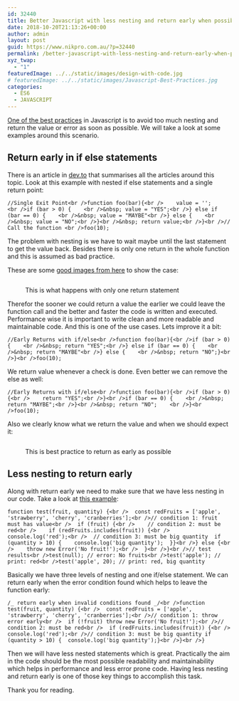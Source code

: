 ```yaml
---
id: 32440
title: Better Javascript with less nesting and return early when possible
date: 2018-10-20T21:13:26+00:00
author: admin
layout: post
guid: https://www.nikpro.com.au/?p=32440
permalink: /better-javascript-with-less-nesting-and-return-early-when-possible/
xyz_twap:
  - "1"
featuredImage: ../../static/images/design-with-code.jpg
# featuredImage: ../../static/images/Javascript-Best-Practices.jpg
categories:
  - ES6
  - JAVASCRIPT
---
```

[One of the best practices](https://www.nikpro.com.au/how-arrow-functions-fixed-this-keyword-problem-in-es6/) in Javascript is to avoid too much nesting and return the value or error as soon as possible. We will take a look at some examples around this scenario.

## Return early in if else statements

There is an article in <a href="https://dev.to/jenniferlynparsons/early-returns-in-javascript-5hfb" target="_blank" rel="noreferrer noopener">dev.to</a>&nbsp;that summarises all the articles around this topic. Look at this example with nested if else statements and a single return point:


```
//Single Exit Point<br />function foo(bar){<br />    value = '';            <br />if (bar > 0) {    <br />&nbsp; value = "YES";<br />} else if (bar == 0) {    <br />&nbsp; value = "MAYBE"<br />} else {    <br />&nbsp; value = "NO";<br />}<br />&nbsp; return value;<br />}<br />// Call the function <br />foo(10);
```


The problem with nesting is we have to wait maybe until the last statement to get the value back. Besides there is only one return in the whole function and this is assumed as bad practice. 

These are some <a href="https://lecterror.com/articles/view/code-formatting-and-readability" target="_blank" rel="noreferrer noopener">good images from here</a> to show the case:<figure class="wp-block-image">

<img src="https://www.nikpro.com.aubadcode.png" alt="" class="wp-image-32441" srcset="https://testgatsby.localbadcode.png 717w, https://testgatsby.localbadcode-300x118.png 300w" sizes="(max-width: 717px) 100vw, 717px" /> <figcaption>This is what happens with only one return statement</figcaption></figure> 

Therefor the sooner we could return a value the earlier we could leave the function call and the better and faster the code is written and executed. Performance wise it is important to write clean and more readable and maintainable code. And this is one of the use cases. Lets improve it a bit:


```
//Early Returns with if/else<br />function foo(bar){<br />if (bar > 0) {    <br />&nbsp; return "YES";<br />} else if (bar == 0) {    <br />&nbsp; return "MAYBE"<br />} else {    <br />&nbsp; return "NO";}<br />}<br />foo(10);
```


We return value whenever a check is done. Even better we can remove the else as well:


```
//Early Returns with if/else<br />function foo(bar){<br />if (bar > 0) {<br />    return "YES";<br />}<br />if (bar == 0) {    <br />&nbsp; return "MAYBE";<br />}<br />&nbsp; return "NO";    <br />}<br />foo(10);
```


Also we clearly know what we return the value and when we should expect it:<figure class="wp-block-image">

<img src="https://www.nikpro.com.augoodcode.png" alt="" class="wp-image-32442" srcset="https://testgatsby.localgoodcode.png 356w, https://testgatsby.localgoodcode-207x300.png 207w" sizes="(max-width: 356px) 100vw, 356px" /> <figcaption>This is best practice to return as early as possible</figcaption></figure> 

## Less nesting to return early

Along with return early we need to make sure that we have less nesting in our code. Take a look at <a href="https://scotch.io/bar-talk/5-tips-to-write-better-conditionals-in-javascript#toc-2-less-nesting-return-early" target="_blank" rel="noreferrer noopener">this example</a>:


```
function test(fruit, quantity) {<br />  const redFruits = ['apple', 'strawberry', 'cherry', 'cranberries'];<br />// condition 1: fruit must has value<br />  if (fruit) {<br />    // condition 2: must be red<br />    if (redFruits.includes(fruit)) {<br />      console.log('red');<br />  // condition 3: must be big quantity  if (quantity > 10) {    console.log('big quantity');  }}<br />} else {<br />    throw new Error('No fruit!');<br />  }<br />}<br />// test results<br />test(null); // error: No fruits<br />test('apple'); // print: red<br />test('apple', 20); // print: red, big quantity
```


Basically we have three levels of nesting and one if/else statement. We can return early when the error condition found which helps to leave the function early:


```
/_ return early when invalid conditions found _/<br />function test(fruit, quantity) {<br />  const redFruits = ['apple', 'strawberry', 'cherry', 'cranberries'];<br />// condition 1: throw error early<br />  if (!fruit) throw new Error('No fruit!');<br />// condition 2: must be red<br />  if (redFruits.includes(fruit)) {<br />    console.log('red');<br />// condition 3: must be big quantity if (quantity > 10) {  console.log('big quantity');}<br />}<br />}
```


Then we will have less nested statements which is great. Practically the aim in the code should be the most possible readability and maintainability which helps in performance and less error prone code. Having less nesting and return early is one of those key things to accomplish this task.

Thank you for reading.